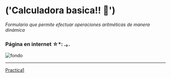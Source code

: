 # ('Calculadora basica!! 🐇')

_Formulario que permite efectuar operaciones aritméticas de manera dinámica_

### Página en internet ☆*: .｡.
![fondo](https://github.com/Michelle-AV/practica1/assets/143307121/fa322dd1-6e6b-46e0-8e63-9b2fa23cfe10)

---
[Practica1]([https://michelleav.000webhostapp.com/](https://github.com/Michelle-AV/Desarrollo-Web/tree/main/Practica-1)https://github.com/Michelle-AV/Desarrollo-Web/tree/main/Practica-1)
